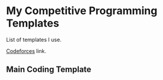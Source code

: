 # My Competitive Programming Templates
List of templates I use.

[Codeforces](https://codeforces.com/profile/last.attempt) link.

## Main Coding Template
